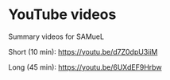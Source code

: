 # YouTube videos

Summary videos for SAMueL

Short (10 min): https://youtu.be/d7Z0dpU3iiM

Long (45 min): https://youtu.be/6UXdEF9Hrbw

